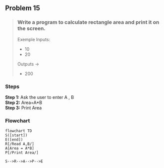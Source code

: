 ## Problem 15

>### Write a program to calculate rectangle area and print it on the screen.
>Exemple Inputs:
>- 10
>- 20 <br>
>
>Outputs ->
>- 200


### Steps

**Step 1:** Ask the user to enter A , B<br>
**Step 2:** Area=A*B <br>
**Step 3:** Print Area <br>

### Flowchart

```mermaid
flowchart TD
S([start])
E([end])
R[/Read A,B/]
A[Area = A*B]
P[/Print Area/]

S-->R-->A-->P-->E

```
